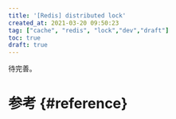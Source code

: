 ```yaml
---
title: '[Redis] distributed lock'
created_at: 2021-03-20 09:50:23
tag: ["cache", "redis", "lock","dev","draft"]
toc: true
draft: true
---
```


待完善。

# 参考 {#reference}